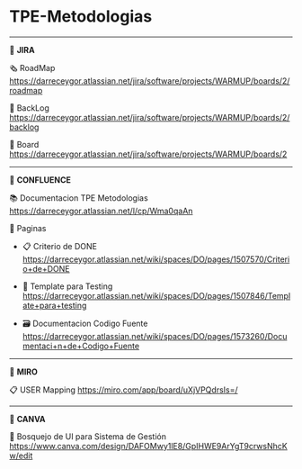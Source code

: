 # TPE-Metodologias
---------------
:pushpin: **JIRA**

:newspaper_roll: RoadMap
https://darreceygor.atlassian.net/jira/software/projects/WARMUP/boards/2/roadmap

:bookmark: BackLog
https://darreceygor.atlassian.net/jira/software/projects/WARMUP/boards/2/backlog

:notebook: Board
https://darreceygor.atlassian.net/jira/software/projects/WARMUP/boards/2

--------------------

:pushpin: **CONFLUENCE**

:books: Documentacion TPE Metodologias
https://darreceygor.atlassian.net/l/cp/Wma0qaAn

:newspaper: Paginas

- :clipboard: Criterio de DONE
https://darreceygor.atlassian.net/wiki/spaces/DO/pages/1507570/Criterio+de+DONE

- :paperclip: Template para Testing
https://darreceygor.atlassian.net/wiki/spaces/DO/pages/1507846/Template+para+testing

- :card_file_box: Documentacion Codigo Fuente
https://darreceygor.atlassian.net/wiki/spaces/DO/pages/1573260/Documentaci+n+de+Codigo+Fuente

--------------------
:pushpin: **MIRO**

:clipboard: USER Mapping
https://miro.com/app/board/uXjVPQdrsIs=/

-----------------------------------------
:pushpin: **CANVA**

:card_index: Bosquejo de UI para Sistema de Gestión
https://www.canva.com/design/DAFOMwy1lE8/GpIHWE9ArYgT9crwsNhcKw/edit


